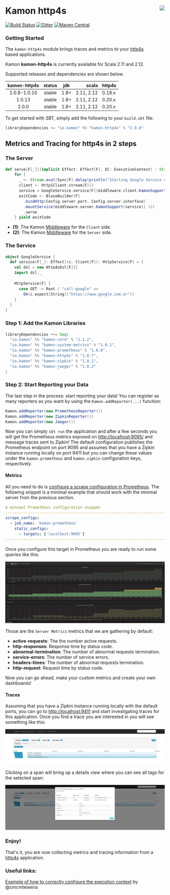 # Kamon http4s <img align="right" src="https://rawgit.com/kamon-io/Kamon/master/kamon-logo.svg" height="150px" style="padding-left: 20px"/>
[![Build Status](https://travis-ci.org/kamon-io/kamon-http4s.svg?branch=master)](https://travis-ci.org/kamon-io/kamon-http4s)
[![Gitter](https://badges.gitter.im/Join%20Chat.svg)](https://gitter.im/kamon-io/Kamon?utm_source=badge&utm_medium=badge&utm_campaign=pr-badge&utm_content=badge)
[![Maven Central](https://maven-badges.herokuapp.com/maven-central/io.kamon/kamon-http4s_2.12/badge.svg)](https://maven-badges.herokuapp.com/maven-central/io.kamon/kamon-http4s_2.12)


### Getting Started

The `kamon-http4s` module brings traces and metrics to your [http4s][4] based applications.

Kamon <b>kamon-http4s</b> is currently available for Scala 2.11 and 2.12.

Supported releases and dependencies are shown below.

| kamon-http4s  | status | jdk  | scala | http4s            
|:------:|:------:|:----:|--------------:|-------
|  1.0.8-1.0.10 | stable | 1.8+ | 2.11, 2.12 | 0.18.x
|  1.0.13 | stable | 1.8+ | 2.11, 2.12 | 0.20.x
|  2.0.0 | stable | 1.8+ | 2.11, 2.12 | 0.20.x


To get started with SBT, simply add the following to your `build.sbt`
file:

```scala
libraryDependencies += "io.kamon" %% "kamon-http4s" % "2.0.0"
```

## Metrics and Tracing for http4s in 2 steps

### The Server

```scala
def serve[F[_]](implicit Effect: Effect[F], EC: ExecutionContext) : Stream[F, StreamApp.ExitCode] =
    for {
      _ <- Stream.eval(Sync[F].delay(println("Starting Google Service with Client")))
      client <- Http1Client.stream[F]()
      service = GoogleService.service[F](middleware.client.KamonSupport(client)) (1)
      exitCode <- BlazeBuilder[F]
        .bindHttp(Config.server.port, Config.server.interface)
        .mountService(middleware.server.KamonSupport(service)) (2)
        .serve
    } yield exitCode
```

* __(1)__: The Kamon [Middleware][5] for the `Client` side.
* __(2)__: The Kamon [Middleware][6] for the `Server` side.

### The Service

```scala
object GoogleService {
  def service[F[_]: Effect](c: Client[F]): HttpService[F] = {
    val dsl = new Http4sDsl[F]{}
    import dsl._

    HttpService[F] {
      case GET -> Root / "call-google" =>
        Ok(c.expect[String]("https://www.google.com.ar"))
    }
  }
}
```

### Step 1: Add the Kamon Libraries
```scala
libraryDependencies ++= Seq(
  "io.kamon" %% "kamon-core" % "1.1.2",
  "io.kamon" %% "kamon-system-metrics" % "1.0.1",
  "io.kamon" %% "kamon-prometheus" % "1.0.0",
  "io.kamon" %% "kamon-http4s" % "1.0.7",
  "io.kamon" %% "kamon-zipkin" % "1.0.1",
  "io.kamon" %% "kamon-jaeger" % "1.0.2"
)
```

### Step 2: Start Reporting your Data

The last step in the process: start reporting your data! You can register as many reporters as you want by using the
`Kamon.addReporter(...)` function:

```scala
Kamon.addReporter(new PrometheusReporter())
Kamon.addReporter(new ZipkinReporter())
Kamon.addReporter(new Jaeger())
```

Now you can simply `sbt run` the application and after a few seconds you will get the Prometheus metrics
exposed on <http://localhost:9095/> and message traces sent to Zipkin! The default configuration publishes the Prometheus
endpoint on port 9095 and assumes that you have a Zipkin instance running locally on port 9411 but you can change these
values under the `kamon.prometheus` and `kamon.zipkin` configuration keys, respectively.


#### Metrics

All you need to do is [configure a scrape configuration in Prometheus][3]. The following snippet is a minimal
example that should work with the minimal server from the previous section.

```yaml
A minimal Prometheus configuration snippet
------------------------------------------------------------------------------
scrape_configs:
  - job_name: 'kamon-prometheus'
    static_configs:
      - targets: ['localhost:9095']
------------------------------------------------------------------------------
```

Once you configure this target in Prometheus you are ready to run some queries like this:

<img class="img-fluid" src="/doc/img/http4smetrics.png">

Those are the `Server Metrics` metrics that we are gathering by default:

* __active-requests__: The the number active requests.
* __http-responses__: Response time by status code.
* __abnormal-termination__: The number of abnormal requests termination.
* __service-errors__: The number of service errors.
* __headers-times__: The number of abnormal requests termination.
* __http-request__: Request time by status code.

Now you can go ahead, make your custom metrics and create your own dashboards!

#### Traces

Assuming that you have a Zipkin instance running locally with the default ports, you can go to <http://localhost:9411>
and start investigating traces for this application. Once you find a trace you are interested in you will see something
like this:

<img class="img-fluid" src="/doc/img/traces.png">

Clicking on a span will bring up a details view where you can see all tags for the selected span:

<img class="img-fluid" src="/doc/img/detail.png">


### Enjoy!

That's it, you are now collecting metrics and tracing information from a [http4s][4] application.

### Useful links:

[Example of how to correctly configure the execution context][7] by @cmcmteixeira

[1]: https://github.com/sbt/sbt-javaagent
[2]: https://github.com/kamon-io/kamon-agent
[3]: http://prometheus.io/docs/operating/configuration/#scrape-configurations-scrape_config
[4]: http://http4s.org
[5]: https://github.com/kamon-io/kamon-http4s/blob/master/src/main/scala/kamon/http4s/middleware/client/KamonSupport.scala
[6]: https://github.com/kamon-io/kamon-http4s/blob/master/src/main/scala/kamon/http4s/middleware/server/KamonSupport.scala
[7]: https://github.com/cmcmteixeira/http4s-traceid
